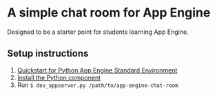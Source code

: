 A simple chat room for App Engine
=================================

Designed to be a starter point for students learning App Engine.

## Setup instructions ##

1. [Quickstart for Python App Engine Standard Environment][quickstart]
1. [Install the Python component][python-component]
1. Run `$ dev_appserver.py /path/to/app-engine-chat-room`

[quickstart]:https://cloud.google.com/appengine/docs/python/quickstart
[python-component]:https://cloud.google.com/sdk/docs/managing-components
